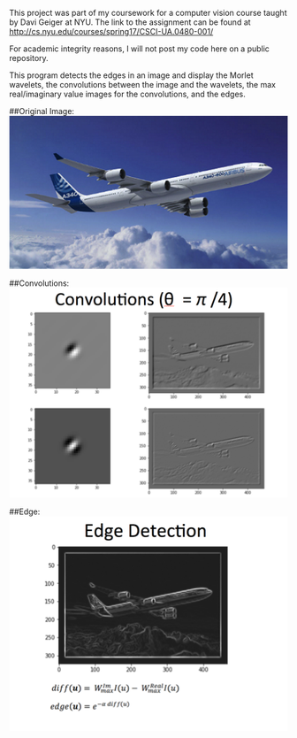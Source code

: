This project was part of my coursework for a computer vision course taught by Davi Geiger at NYU. The link to the assignment can be found at http://cs.nyu.edu/courses/spring17/CSCI-UA.0480-001/

For academic integrity reasons, I will not post my code here on a public repository.

This program detects the edges in an image and display the Morlet wavelets, the convolutions between the image and the wavelets, the max real/imaginary value images for the convolutions, and the edges.

##Original Image: 
![alt text](/images/plane.png)

##Convolutions:
![alt text](/images/convolutions.png)

##Edge:
![alt text](/images/edge.png)
